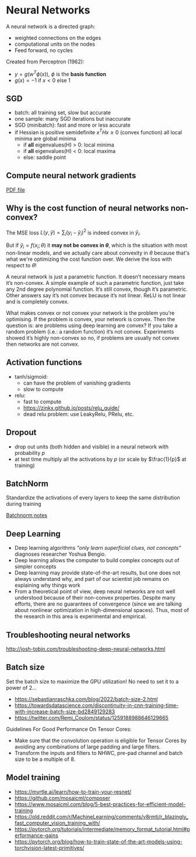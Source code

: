 # Neural Networks

A neural network is a directed graph:

- weighted connections on the edges
- computational units on the nodes
- Feed forward, no cycles

Created from Perceptron (1962):

- $y=g(w^{T}\phi(x))$, $\phi$ is the **basis function**
- $g(x) = -1$ if $x<0$ else $1$

## SGD

- batch: all training set, slow but accurate
- one sample: many SGD iterations but inaccurate
- SGD (minibatch): fast and more or less accurate
- if Hessian is positive semidefinite $x^{T}Hx \ge 0$ (convex function) all local minima are global minima
  - if **all** eigenvalues(H) > 0: local minima
  - if **all** eigenvalues(H) < 0: local maxima
  - else: saddle point

## Compute neural network gradients

[PDF file](./Computing%20Neural%20Network%20Gradients.pdf)

## Why is the cost function of neural networks non-convex?

The MSE loss $L(y, \hat{y})=\sum_i (y_i- \hat y_i)^2$ is indeed convex in $\hat y_i$.

But if $\hat y_i = f(x_i ; \theta)$ it **may not be convex in $\theta$**, which is the situation with most non-linear models, and we actually care about convexity in $\theta$ because that's what we're optimizing the cost function over. We derive the loss with respect to $\theta$!

A neural network is just a parametric function. It doesn’t necessary means it’s non-convex. A simple example of such a parametric function, just take any 2nd degree polynomial function. It’s still convex, though it’s parametric. Other answers say it’s not convex because it’s not linear. ReLU is not linear and is completely convex.

What makes convex or not convex your network is the problem you’re optimising. If the problem is convex, your network is convex. Then the question is: are problems using deep learning are convex? If you take a random problem (i.e.: a random function) it’s not convex. Experiments showed it’s highly non-convex so no, if problems are usually not convex then networks are not convex.

## Activation functions

- tanh/sigmoid:
  - can have the problem of vanishing gradients
  - slow to compute
- relu:
  - fast to compute
  - <https://zinkx.github.io/posts/relu_guide/>
  - dead relu problem: use LeakyRelu, PRelu, etc.

## Dropout

- drop out units (both hidden and visible) in a neural network with probability $p$
- at test time multiply all the activations by $p$ (or scale by $\frac{1}{p}$ at training)

## BatchNorm

Standardize the activations of every layers to keep the same distribution during training

[Batchnorm notes](./batchnorm/batchnorm.md)

## Deep Learning

- Deep learning algorithms *"only learn superficial clues, not concepts"* diagnoses researcher Yoshua Bengio.
- Deep learning allows the computer to build complex concepts out of simpler concepts
- Deep learning may provide state-of-the-art results, but one does not always understand why, and part of our scientist job remains on explaining why things work
- From a theoretical point of view, deep neural networks are not well understood because of their non-convex properties. Despite many efforts, there are no guarantees of convergence (since we are talking about nonlinear optimization in high-dimensional spaces). Thus, most of the research in this area is experimental and empirical.

## Troubleshooting neural networks

<http://josh-tobin.com/troubleshooting-deep-neural-networks.html>

## Batch size

Set the batch size to maximize the GPU utilization! No need to set it to a power of 2...

- <https://sebastianraschka.com/blog/2022/batch-size-2.html>
- <https://towardsdatascience.com/discontinuity-in-cnn-training-time-with-increase-batch-size-bd2849129283>
- <https://twitter.com/Remi_Coulom/status/1259188988646129665>

Guidelines For Good Performance On Tensor Cores:

- Make sure that the convolution operation is eligible for Tensor Cores by avoiding any combinations of large padding and large filters.
- Transform the inputs and filters to NHWC, pre-pad channel and batch size to be a multiple of 8.

## Model training

- <https://myrtle.ai/learn/how-to-train-your-resnet/>
- <https://github.com/mosaicml/composer>
- <https://www.mosaicml.com/blog/5-best-practices-for-efficient-model-training>
- <https://old.reddit.com/r/MachineLearning/comments/v8rmtj/r_blazingly_fast_computer_vision_training_with/>
- <https://pytorch.org/tutorials/intermediate/memory_format_tutorial.html#performance-gains>
- <https://pytorch.org/blog/how-to-train-state-of-the-art-models-using-torchvision-latest-primitives/>
